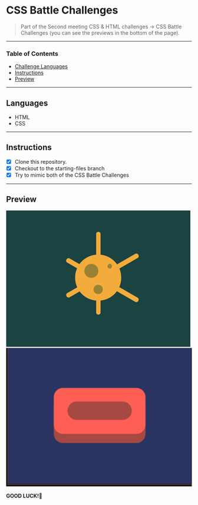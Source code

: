 
# CSS Battle Challenges

> Part of the Second meeting CSS & HTML challenges -> CSS Battle Challenges (you can see the previews in the bottom of the page).

---

### Table of Contents

- [Challenge Languages](#Languages)
- [Instructions](#Instructions)
- [Preview](#Preview)

---

## Languages

* HTML
* CSS

---

## Instructions

- [X] Clone this repository.
- [X] Checkout to the starting-files branch
- [X] Try to mimic both of the CSS Battle Challenges

---

## Preview

![!preview1](./design/corona-preview.png)
![!preview2](./design/wash-your-hands-preview.png)

**GOOD LUCK!**🚀



